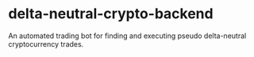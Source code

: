 # delta-neutral-crypto-backend
An automated trading bot for finding and executing pseudo delta-neutral cryptocurrency trades.
